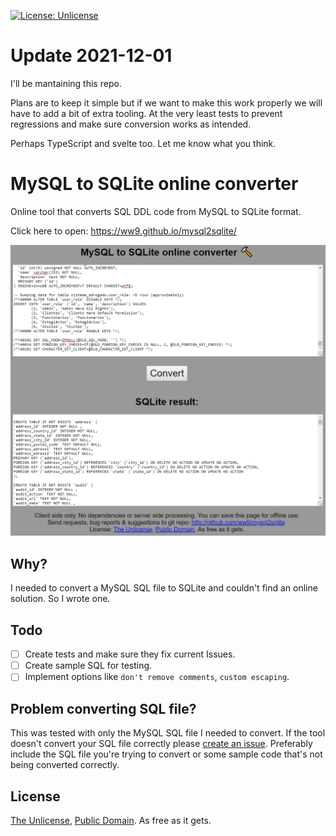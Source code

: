 [![License: Unlicense](https://img.shields.io/badge/license-Unlicense-blue.svg)](http://unlicense.org/)

# Update 2021-12-01

I'll be mantaining this repo.

Plans are to keep it simple but if we want to make this work properly we will have to add a bit of extra tooling. At the very least tests to prevent regressions and make sure conversion works as intended.

Perhaps TypeScript and svelte too. Let me know what you think.

# MySQL to SQLite online converter

Online tool that converts SQL DDL code from MySQL to SQLite format.

Click here to open: https://ww9.github.io/mysql2sqlite/

[![Screenshot](/screenshot.png)](https://ww9.github.io/mysql2sqlite/)

## Why?

I needed to convert a MySQL SQL file to SQLite and couldn't find an online solution. So I wrote one.

## Todo

- [ ] Create tests and make sure they fix current Issues.
- [ ] Create sample SQL for testing.
- [ ] Implement options like `don't remove comments`,  `custom escaping`.

## Problem converting SQL file?

This was tested with only the MySQL SQL file I needed to convert. If the tool doesn't convert your SQL file correctly please [create an issue](https://github.com/ww9/mysql2sqlite/issues). Preferably include the SQL file you're trying to convert or some sample code that's not being converted correctly.

## License

[The Unlicense](http://unlicense.org/), [Public Domain](https://gist.github.com/ww9/4c4481fb7b55186960a34266078c88b1). As free as it gets.
